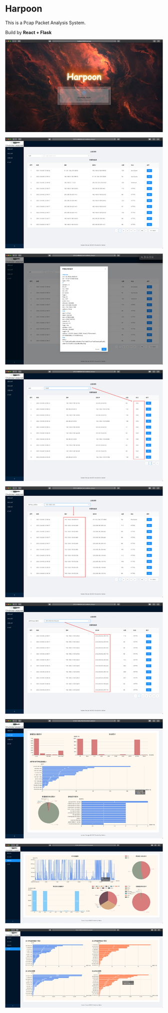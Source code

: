 # Harpoon

This is a Pcap Packet Analysis System.

Build by **React + Flask**

![](docs/img/1.png)

![](docs/img/2.png)

![](docs/img/3.png)

![](docs/img/4.png)

![](docs/img/5.png)

![](docs/img/6.png)

![](docs/img/7.png)

![](docs/img/8.png)

![](docs/img/9.png)
